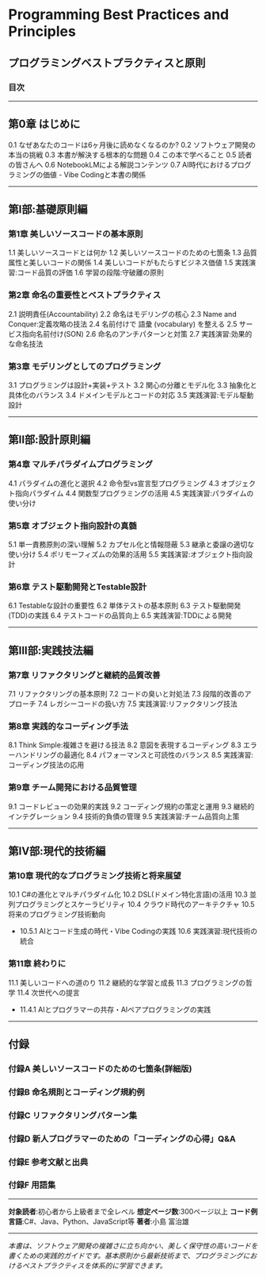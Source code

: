 # Programming Best Practices and Principles
## プログラミングベストプラクティスと原則

### 目次

---

## 第0章 はじめに
0.1 なぜあなたのコードは6ヶ月後に読めなくなるのか? 
0.2 ソフトウェア開発の本当の挑戦 
0.3 本書が解決する根本的な問題 
0.4 この本で学べること 
0.5 読者の皆さんへ 
0.6 NotebookLMによる解説コンテンツ 
0.7 AI時代におけるプログラミングの価値 - Vibe Codingと本書の関係 

---

## 第I部:基礎原則編

### 第1章 美しいソースコードの基本原則
1.1 美しいソースコードとは何か 
1.2 美しいソースコードのための七箇条 
1.3 品質属性と美しいコードの関係 
1.4 美しいコードがもたらすビジネス価値 
1.5 実践演習:コード品質の評価 
1.6 学習の段階:守破離の原則 

### 第2章 命名の重要性とベストプラクティス
2.1 説明責任(Accountability)
2.2 命名はモデリングの核心 
2.3 Name and Conquer:定義攻略の技法 
2.4 名前付けで 語彙 (vocabulary) を整える 
2.5 サービス指向名前付け(SON)
2.6 命名のアンチパターンと対策 
2.7 実践演習:効果的な命名技法 

### 第3章 モデリングとしてのプログラミング
3.1 プログラミングは設計+実装+テスト 
3.2 関心の分離とモデル化 
3.3 抽象化と具体化のバランス 
3.4 ドメインモデルとコードの対応 
3.5 実践演習:モデル駆動設計 

---

## 第II部:設計原則編

### 第4章 マルチパラダイムプログラミング
4.1 パラダイムの進化と選択 
4.2 命令型vs宣言型プログラミング 
4.3 オブジェクト指向パラダイム 
4.4 関数型プログラミングの活用 
4.5 実践演習:パラダイムの使い分け 

### 第5章 オブジェクト指向設計の真髄
5.1 単一責務原則の深い理解 
5.2 カプセル化と情報隠蔽 
5.3 継承と委譲の適切な使い分け 
5.4 ポリモーフィズムの効果的活用 
5.5 実践演習:オブジェクト指向設計 

### 第6章 テスト駆動開発とTestable設計
6.1 Testableな設計の重要性 
6.2 単体テストの基本原則 
6.3 テスト駆動開発(TDD)の実践 
6.4 テストコードの品質向上 
6.5 実践演習:TDDによる開発 

---

## 第III部:実践技法編

### 第7章 リファクタリングと継続的品質改善
7.1 リファクタリングの基本原則 
7.2 コードの臭いと対処法 
7.3 段階的改善のアプローチ 
7.4 レガシーコードの扱い方 
7.5 実践演習:リファクタリング技法 

### 第8章 実践的なコーディング手法
8.1 Think Simple:複雑さを避ける技法 
8.2 意図を表現するコーディング 
8.3 エラーハンドリングの最適化 
8.4 パフォーマンスと可読性のバランス 
8.5 実践演習:コーディング技法の応用 

### 第9章 チーム開発における品質管理
9.1 コードレビューの効果的実践 
9.2 コーディング規約の策定と運用 
9.3 継続的インテグレーション 
9.4 技術的負債の管理 
9.5 実践演習:チーム品質向上策 

---

## 第IV部:現代的技術編

### 第10章 現代的なプログラミング技術と将来展望
10.1 C#の進化とマルチパラダイム化 
10.2 DSL(ドメイン特化言語)の活用 
10.3 並列プログラミングとスケーラビリティ 
10.4 クラウド時代のアーキテクチャ 
10.5 将来のプログラミング技術動向 
  - 10.5.1 AIとコード生成の時代・Vibe Codingの実践 
10.6 実践演習:現代技術の統合 

### 第11章 終わりに
11.1 美しいコードへの道のり 
11.2 継続的な学習と成長 
11.3 プログラミングの哲学 
11.4 次世代への提言 
  - 11.4.1 AIとプログラマーの共存・AIペアプログラミングの実践 

---

## 付録

### 付録A 美しいソースコードのための七箇条(詳細版)
### 付録B 命名規則とコーディング規約例
### 付録C リファクタリングパターン集
### 付録D 新人プログラマーのための「コーディングの心得」Q&A
### 付録E 参考文献と出典
### 付録F 用語集

---

**対象読者**:初心者から上級者まで全レベル 
**想定ページ数**:300ページ以上 
**コード例言語**:C#、Java、Python、JavaScript等 
**著者**:小島 富治雄

---

*本書は、ソフトウェア開発の複雑さに立ち向かい、美しく保守性の高いコードを書くための実践的ガイドです。基本原則から最新技術まで、プログラミングにおけるベストプラクティスを体系的に学習できます。*